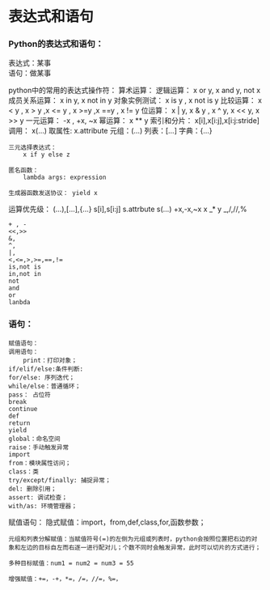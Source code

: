 # 表达式和语句

### Python的表达式和语句：

表达式：某事  
语句：做某事

python中的常用的表达式操作符：
    算术运算：
    逻辑运算：
        x or y, x and y, not x
    成员关系运算：
        x in y, x not in y
    对象实例测试：
        x is y , x not is y
    比较运算：
        x &lt; y , x &gt; y ,x &lt;= y , x &gt;=y ,x ==y , x != y
    位运算：
        x \| y, x & y , x ^ y, x &lt;&lt; y, x &gt;&gt; y
    一元运算：
        -x , +x, ~x
    幂运算：
        x \*\* y
    索引和分片：
        x\[i\],x\[i:j\],x\[i:j:stride\]
    调用：
        x\(...\)
    取属性:
        x.attribute
    元组：\(...\)
    列表：\[...\]
    字典：{...}

```
三元选择表达式： 
    x if y else z

匿名函数：
    lambda args: expression

生成器函数发送协议： yield x
```

运算优先级：
    \(...\),\[...\],{...}
    s\[i\],s\[i:j\]
    s.attrbute
    s\(...\)
    +x,-x,~x
    x _\* y
    _,\/,\/\/,%

```
+ , -
<<,>>
&,
^,
|,
<,<=,>,>=,==,!=
is,not is
in,not in
not
and
or
lanbda
```

### 语句：

```
赋值语句：
调用语句：
    print：打印对象；
if/elif/else:条件判断:
for/else: 序列迭代；
while/else：普通循环；
pass： 占位符
break
continue
def
return
yield
global：命名空间
raise：手动触发异常
import
from：模块属性访问；
class：类
try/except/finally: 捕捉异常；
del: 删除引用；
assert: 调试检查；
with/as: 环境管理器；
```

赋值语句：
    隐式赋值：import，from,def,class,for,函数参数；

```
元组和列表分解赋值：当赋值符号(=)的左侧为元组或列表时，python会按照位置把右边的对象和左边的目标自左而右逐一进行配对儿；个数不同时会触发异常，此时可以切片的方式进行；

多种目标赋值：num1 = num2 = num3 = 55

增强赋值：+=，-+，*=，/=，//=，%=，
```

